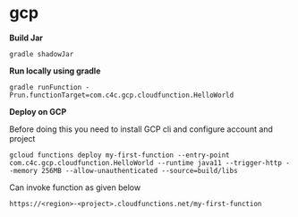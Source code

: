 # gcp

**Build Jar**
```
gradle shadowJar
```
**Run locally using gradle**
```
gradle runFunction -Prun.functionTarget=com.c4c.gcp.cloudfunction.HelloWorld
```
**Deploy on GCP**

Before doing this you need to install GCP cli and configure account and project
```
gcloud functions deploy my-first-function --entry-point com.c4c.gcp.cloudfunction.HelloWorld --runtime java11 --trigger-http --memory 256MB --allow-unauthenticated --source=build/libs
```

Can invoke function as given below
```
https://<region>-<project>.cloudfunctions.net/my-first-function
```